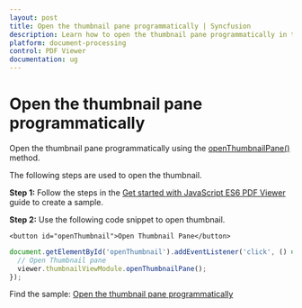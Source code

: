 ```yaml
---
layout: post
title: Open the thumbnail pane programmatically | Syncfusion
description: Learn how to open the thumbnail pane programmatically in the Syncfusion TypeScript PDF Viewer using openThumbnailPane.
platform: document-processing
control: PDF Viewer
documentation: ug
---
```


# Open the thumbnail pane programmatically

Open the thumbnail pane programmatically using the [openThumbnailPane()](https://ej2.syncfusion.com/documentation/api/pdfviewer/thumbnailView/#openthumbnailpane) method.

The following steps are used to open the thumbnail.

**Step 1:** Follow the steps in the [Get started with JavaScript ES6 PDF Viewer](https://help.syncfusion.com/document-processing/pdf/pdf-viewer/javascript-es6/getting-started/) guide to create a sample.

**Step 2:** Use the following code snippet to open thumbnail.

```
<button id="openThumbnail">Open Thumbnail Pane</button>
```

```ts
document.getElementById('openThumbnail').addEventListener('click', () => {
  // Open Thumbnail pane
  viewer.thumbnailViewModule.openThumbnailPane();
});
```

Find the sample: [Open the thumbnail pane programmatically](https://stackblitz.com/edit/hjoij3?file=index.ts)
